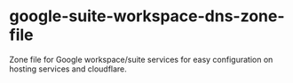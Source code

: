 # google-suite-workspace-dns-zone-file
Zone file for Google workspace/suite services for easy configuration on hosting services and cloudflare.
